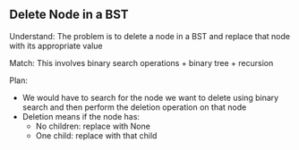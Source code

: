 ## Delete Node in a BST
Understand:
The problem is to delete a node in a BST and replace that node with its appropriate value

Match:
This involves binary search operations + binary tree + recursion

Plan:
- We would have to search for the node we want to delete using binary search and then perform the deletion operation on that node
- Deletion means if the node has:
    - No children: replace with None
    - One child: replace with that child 
